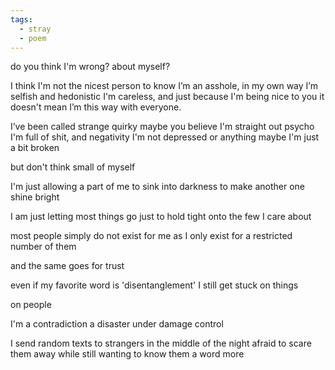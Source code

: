 ```yaml
---
tags:
  - stray
  - poem
---
```

do you think I'm wrong?
about myself?

I think
I'm not the nicest person to know
I’m an asshole, in my own way
I’m selfish and hedonistic
I'm careless, and just because
I'm being nice to you
it doesn't mean I’m this way with everyone.

I’ve been called strange
quirky
maybe you believe I'm straight out 
psycho
I'm full of shit, and negativity
I'm not depressed or anything
maybe I'm just a bit broken

but don't think small of myself

I'm just allowing a part of me to sink into darkness
to make another one shine
bright

I am just letting most things go
just to hold tight onto the few I care about

most people simply do not exist for me
as I only exist for a restricted number of them

and the same goes for trust

even if my favorite word is 'disentanglement'
I still get stuck on things

on people

I'm a contradiction
a disaster under damage control

I send random texts to strangers
in the middle of the night
afraid to scare them away while 
still wanting to know them
a word more
